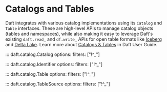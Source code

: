 # Catalogs and Tables

Daft integrates with various catalog implementations using its `Catalog` and `Table` interfaces. These are high-level APIs to manage catalog objects (tables and namespaces), while also making it easy to leverage Daft's existing `daft.read_` and `df.write_` APIs for open table formats like [Iceberg](../integrations/iceberg.md) and [Delta Lake](../integrations/delta_lake.md). Learn more about [Catalogs & Tables](../catalogs.md) in Daft User Guide.

::: daft.catalog.Catalog
    options:
        filters: ["!^_"]

<!-- add more pages to filters to include them, see dataframe for example -->

<!-- fix: do we need class catalogs? -->

::: daft.catalog.Identifier
    options:
        filters: ["!^_"]

::: daft.catalog.Table
    options:
        filters: ["!^_"]

::: daft.catalog.TableSource
    options:
        filters: ["!^_"]

